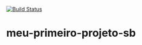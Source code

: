 [![Build Status](https://travis-ci.org/franciscomazali/meu-primeiro-projeto-sb.svg?branch=master)](https://travis-ci.org/franciscomazali/meu-primeiro-projeto-sb)

# meu-primeiro-projeto-sb